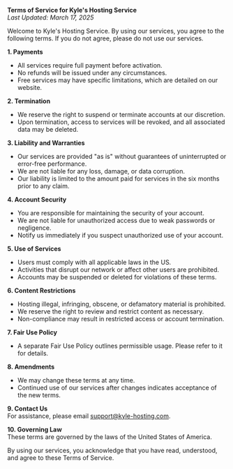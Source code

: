 **Terms of Service for Kyle's Hosting Service**  
*Last Updated: March 17, 2025*

Welcome to Kyle's Hosting Service. By using our services, you agree to the following terms. If you do not agree, please do not use our services.

**1. Payments**  
- All services require full payment before activation.  
- No refunds will be issued under any circumstances.  
- Free services may have specific limitations, which are detailed on our website.

**2. Termination**  
- We reserve the right to suspend or terminate accounts at our discretion.  
- Upon termination, access to services will be revoked, and all associated data may be deleted.

**3. Liability and Warranties**  
- Our services are provided "as is" without guarantees of uninterrupted or error-free performance.  
- We are not liable for any loss, damage, or data corruption.  
- Our liability is limited to the amount paid for services in the six months prior to any claim.

**4. Account Security**  
- You are responsible for maintaining the security of your account.  
- We are not liable for unauthorized access due to weak passwords or negligence.  
- Notify us immediately if you suspect unauthorized use of your account.

**5. Use of Services**  
- Users must comply with all applicable laws in the US.  
- Activities that disrupt our network or affect other users are prohibited.  
- Accounts may be suspended or deleted for violations of these terms.

**6. Content Restrictions**  
- Hosting illegal, infringing, obscene, or defamatory material is prohibited.  
- We reserve the right to review and restrict content as necessary.  
- Non-compliance may result in restricted access or account termination.

**7. Fair Use Policy**  
- A separate Fair Use Policy outlines permissible usage. Please refer to it for details.

**8. Amendments**  
- We may change these terms at any time.  
- Continued use of our services after changes indicates acceptance of the new terms.

**9. Contact Us**  
For assistance, please email support@kyle-hosting.com.

**10. Governing Law**  
These terms are governed by the laws of the United States of America.

By using our services, you acknowledge that you have read, understood, and agree to these Terms of Service. 
